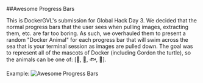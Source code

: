 ##Awesome Progress Bars

This is DockerGVL's submission for Global Hack Day 3. We decided that the normal progress bars that the user sees
when pulling images, extracting them, etc. are far too boring. As such, we overhauled them to present a random 
"Docker Animal" for each progress bar that will swim across the sea that is your terminal session as images are pulled down.
The goal was to represent all of the mascots of Docker (including Gordon the turtle), so the animals can be one of:
[🐢, 🐙, 🐟, 🐳]. 

Example:
![Awesome Progress Bars](https://i.imgur.com/9y1P4kH.gif)
